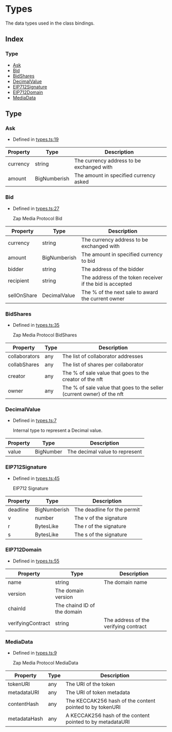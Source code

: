 Types
=====

The data types used in the class bindings.


Index
-----

### Type
*   [Ask](#Ask)
*   [Bid](#Bid)
*   [BidShares](#BidShares)
*   [DecimalValue](#DecimalValue)
*   [EIP712Signature](#EIP712Signature)
*   [EIP712Domain](#EIP712Domain)
*   [MediaData](#MediaData)


Type
----

### Ask[](#Ask)

*   Defined in [types.ts:19](https://github.com/zapproject/nft-sdk/blob/main/src/types.ts#L19)

| **Property** | **Type**     | **Description**                                                       |
| ---- | ---- | ---- |
| currency | string | The currency address to be exchanged with |
| amount | BigNumberish | The amount in specified currency asked |


### Bid[](#Bid)

*   Defined in [types.ts:27](https://github.com/zapproject/nft-sdk/blob/main/src/types.ts#L27)

    Zap Media Protocol Bid
    
| **Property** | **Type**     | **Description**                                                       |
| ---- | ---- | ---- |
| currency | string | The currency address to be exchanged with |
| amount | BigNumberish | The amount in specified currency to bid |
| bidder | string | The address of the bidder |
| recipient | string | The address of the token receiver if the bid is accepted |
| sellOnShare | DecimalValue | The % of the next sale to award the current owner |


### BidShares[](#BidShares)

*   Defined in [types.ts:35](https://github.com/zapproject/nft-sdk/blob/main/src/types.ts#L35)

    Zap Media Protocol BidShares

| **Property** | **Type**     | **Description**                                                       |
| ---- | ---- | ---- |
| collaborators | any | The list of collaborator addresses |
| collabShares | any | The list of shares per collaborator |
| creator | any | The % of sale value that goes to the creator of the nft |
| owner | any | The % of sale value that goes to the seller (current owner) of the nft |


### DecimalValue[](#DecimalValue)

*   Defined in [types.ts:7](https://github.com/zapproject/nft-sdk/blob/main/src/types.ts#L7)

    Internal type to represent a Decimal value.

| **Property** | **Type**     | **Description**                                                       |
| ---- | ---- | ---- |
| value | BigNumber | The decimal value to represent |


### EIP712Signature[](#EIP712Signature)

*   Defined in [types.ts:45](https://github.com/zapproject/nft-sdk/blob/main/src/types.ts#L45)

    EIP712 Signature

| **Property** | **Type** | **Description** |
| ---- | ---- | ---- |
| deadline | BigNumberish | The deadline for the permit |
| v | number | The v of the signature |
| r | BytesLike | The r of the signature |
| s | BytesLike | The s of the signature |


### EIP712Domain[](#EIP712Domain)

*   Defined in [types.ts:55](https://github.com/zapproject/nft-sdk/blob/main/src/types.ts#L55)

| **Property** | **Type**     | **Description**                                                       |
| ---- | ---- | ---- |
| name | string | The domain name |
| version | The domain version |
| chainId | The chaind ID of the domain |
| verifyingContract | string | The address of the verifying contract |


### MediaData[](#MediaData)

*   Defined in [types.ts:9](https://github.com/zapproject/nft-sdk/blob/main/src/types.ts#L9)


    Zap Media Protocol MediaData

| **Property** | **Type**     | **Description**                                                       |
| ---- | ---- | ---- |
| tokenURI | any | The URI of the token |
| metadataURI | any | The URI of token metadata |
| contentHash | any | The KECCAK256 hash of the content pointed to by tokenURI |
| metadataHash | any | A KECCAK256 hash of the content pointed to by metadataURI |

